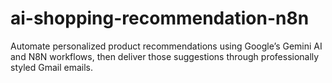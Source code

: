 # ai-shopping-recommendation-n8n
Automate personalized product recommendations using Google’s Gemini AI and N8N workflows, then deliver those suggestions through professionally styled Gmail emails.
